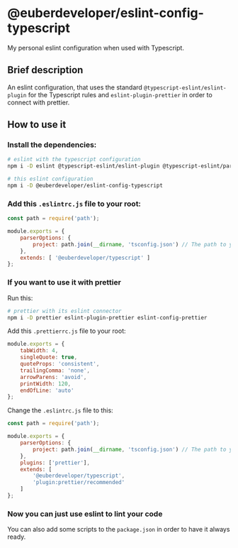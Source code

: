 # @euberdeveloper/eslint-config-typescript

My personal eslint configuration when used with Typescript.

## Brief description

An eslint configuration, that uses the standard `@typescript-eslint/eslint-plugin` for the Typescript rules and
`eslint-plugin-prettier` in order to connect with prettier.

## How to use it

### Install the dependencies:

```bash
# eslint with the typescript configuration
npm i -D eslint @typescript-eslint/eslint-plugin @typescript-eslint/parser

# this eslint configuration
npm i -D @euberdeveloper/eslint-config-typescript
```

### Add this `.eslintrc.js` file to your root:

```js
const path = require('path');

module.exports = {
    parserOptions: {
        project: path.join(__dirname, 'tsconfig.json') // The path to your tsconfig.json
    },
    extends: [ '@euberdeveloper/typescript' ]
};
```

### If you want to use it with prettier

Run this:

```bash
# prettier with its eslint connector
npm i -D prettier eslint-plugin-prettier eslint-config-prettier
```

Add this `.prettierrc.js` file to your root:

```js
module.exports = {
    tabWidth: 4,
    singleQuote: true,
    quoteProps: 'consistent',
    trailingComma: 'none',
    arrowParens: 'avoid',
    printWidth: 120,
    endOfLine: 'auto'
};
```

Change the `.eslintrc.js` file to this:

```js
const path = require('path');

module.exports = {
    parserOptions: {
        project: path.join(__dirname, 'tsconfig.json') // The path to your tsconfig.json
    },
    plugins: ['prettier'],
    extends: [
        '@euberdeveloper/typescript',
        'plugin:prettier/recommended'
    ]
};
```

### Now you can just use eslint to lint your code

You can also add some scripts to the `package.json` in order to have it always ready.
